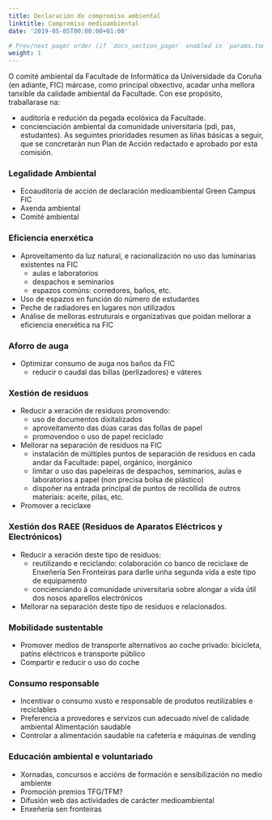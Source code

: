 ```yaml
---
title: Declaración do compromiso ambiental
linktitle: Compromiso medioambiental
date: '2019-05-05T00:00:00+01:00'

# Prev/next pager order (if `docs_section_pager` enabled in `params.toml`)
weight: 1
---
```




O comité ambiental da Facultade de Informática da Universidade da Coruña (en adiante, FIC) márcase, como principal obxectivo, acadar unha mellora tanxible da calidade ambiental da Facultade. Con ese
propósito, traballarase na:
- auditoría e redución da pegada ecolóxica da Facultade.
- concienciación ambiental da comunidade universitaria (pdi, pas, estudantes).
As seguintes prioridades resumen as liñas básicas a seguir, que se concretarán nun Plan de Acción redactado e aprobado por esta comisión.
### Legalidade Ambiental  <i class="fa-solid fa-gavel"></i>
- Ecoauditoría de acción de declaración medioambiental Green Campus FIC
- Axenda ambiental
- Comité ambiental
### Eficiencia enerxética <i class="fa-regular fa-solar-panel"></i>
- Aproveitamento da luz natural, e racionalización no uso das luminarias existentes na FIC
    - aulas e laboratorios
    - despachos e seminarios
    - espazos comúns: corredores, baños, etc.
- Uso de espazos en función do número de estudantes
- Peche de radiadores en lugares non utilizados
- Análise de melloras estruturais e organizativas que poidan mellorar a eficiencia enerxética na FIC
### Aforro de auga <i class="fa-regular fa-droplet"></i>
- Optimizar consumo de auga nos baños da FIC
    - reducir o caudal das billas (perlizadores) e váteres
### Xestión de residuos <i class="fa-regular fa-trash-can-check"></i>
- Reducir a xeración de residuos promovendo:
    - uso de documentos dixitalizados
    - aproveitamento das dúas caras das follas de papel
    - promovendoo o uso de papel reciclado
- Mellorar na separación de residuos na FIC
    - instalación de múltiples puntos de separación de residuos en cada andar da Facultade: papel, orgánico, inorgánico
    - limitar o uso das papeleiras de despachos, seminarios, aulas e laboratorios a papel (non precisa bolsa de plástico)
    - dispoñer na entrada principal de puntos de recollida de outros materiais: aceite, pilas, etc.
- Promover a reciclaxe
### Xestión dos RAEE (Residuos de Aparatos Eléctricos y Electrónicos) <i class="fa-solid fa-trash"></i>
- Reducir a xeración deste tipo de residuos:
    - reutilizando e reciclando: colaboración co banco de reciclaxe de Enxeñería Sen Fronteiras para darlle unha segunda vida a este tipo de equipamento
    - concienciando á comunidade universitaria sobre alongar a vida útil dos nosos aparellos electrónicos
- Mellorar na separación deste tipo de residuos e relacionados.
### Mobilidade sustentable <i class="fa-solid fa-bicycle"></i>
- Promover medios de transporte alternativos ao coche privado:
bicicleta, patíns eléctricos e transporte público
- Compartir e reducir o uso do coche
### Consumo responsable <i class="fa-solid fa-shop"></i>
- Incentivar o consumo xusto e responsable de produtos reutilizables e reciclables
- Preferencia a provedores e servizos cun adecuado nivel de calidade ambiental
 Alimentación saudable
- Controlar a alimentación saudable na cafetería e máquinas de vending
### Educación ambiental e voluntariado <i class="fa-solid fa-school"></i>
- Xornadas, concursos e accións de formación e sensibilización no medio ambiente
- Promoción premios TFG/TFM?
- Difusión web das actividades de carácter medioambiental
- Enxeñería sen fronteiras
